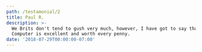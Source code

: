 ```yaml
---
path: /testamonial/2
title: Paul R.
description: >-
  We Brits don't tend to gush very much, however, I have got to say that Voice
  Computer is excellent and worth every penny.
date: '2018-07-29T00:00:00-07:00'
---
```


